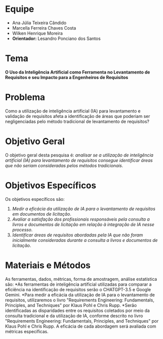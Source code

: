 # Equipe

* Ana Júlia Teixeira Cândido
* Marcella Ferreira Chaves Costa
* Wilken Henrique Moreira
* **Orientador:** Lesandro Ponciano dos Santos

# Tema

**O Uso da Inteligência Artificial como Ferramenta no Levantamento de Requisitos e seu Impacto para a Engenheiros de Requisitos**

# Problema

Como a utilização de inteligência artificial (IA) para levantamento e validação de requisitos afeta a identificação de áreas que poderiam ser negligenciadas pelo método tradicional de levantamento de requisitos?

# Objetivo Geral

O objetivo geral desta pesquisa é: _analisar se a utilização de inteligência artificial (IA) para levantamento de requisitos consegue identificar áreas que não seriam consideradas pelos métodos tradicionais_.

# Objetivos Específicos

Os objetivos específicos são:

1. _Medir a eficácia da utilização de IA para o levantamento de requisitos em documentos de licitação_.
2. _Avaliar a satisfação dos profissionais responsáveis pela consulta a livros e documentos de licitação em relação à integração de IA nesse processo_.
3. _Identificar áreas de requisitos abordadas pela IA que não foram inicialmente consideradas durante a consulta a livros e documentos de licitação_.

# Materiais e Métodos
As ferramentas, dados, métricas, forma de amostragem, análise estatística são:
*As ferramentas de inteligência artificial utilizadas para comparar a eficiência na identificação de requisitos serão o CHATGPT-3.5 e Google Gemini.
*Para medir a eficácia da utilização de IA para o levantamento de requisitos, utilizaremos o livro "Requirements Engineering: Fundamentals, Principles, and Techniques" por Klaus Pohl e Chris Rupp.
*Serão identificadas as disparidades entre os requisitos coletados por meio da consulta tradicional e da utilização de IA, conforme descrito no livro "Requirements Engineering: Fundamentals, Principles, and Techniques" por Klaus Pohl e Chris Rupp. A eficácia de cada abordagem será avaliada com métricas específicas.